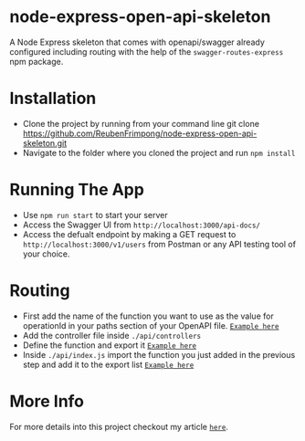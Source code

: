 # node-express-open-api-skeleton
A Node Express skeleton that comes with openapi/swagger already configured including routing with the help of the `swagger-routes-express` npm package.

# Installation
- Clone the project by running from your command line git clone https://github.com/ReubenFrimpong/node-express-open-api-skeleton.git
- Navigate to the folder where you cloned the project and run `npm install`

# Running The App
 - Use `npm run start` to start your server
 - Access the Swagger UI from `http://localhost:3000/api-docs/`
 - Access the defualt endpoint by making a GET request to `http://localhost:3000/v1/users` from Postman or any API testing tool of your choice.

# Routing
- First add the name of the function you want to use as the value for operationId in your paths section of your OpenAPI file. [`Example here`](https://github.com/ReubenFrimpong/node-express-open-api-skeleton/blob/main/docs/paths/users.yaml)
- Add the controller file inside `./api/controllers`
- Define the function and export it [`Example here`](https://github.com/ReubenFrimpong/node-express-open-api-skeleton/blob/main/api/controllers/users-controller.js)
- Inside `./api/index.js` import the function you just added in the previous step and add it to the export list [`Example here`](https://github.com/ReubenFrimpong/node-express-open-api-skeleton/blob/main/api/index.js)

# More Info
For more details into this project checkout my article [`here`](https://reubenfrimpong.me/routing-an-openapi-application-with-node-express-and-swagger).
